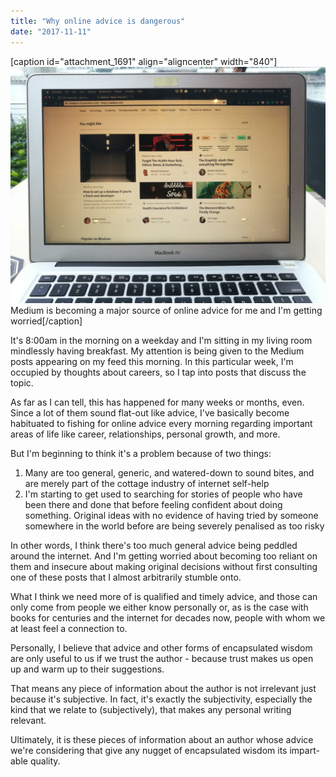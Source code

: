 ```yaml
---
title: "Why online advice is dangerous"
date: "2017-11-11"
---
```


\[caption id="attachment\_1691" align="aligncenter" width="840"\]![laptop with screen showing medium website with a lot of online advice](images/why-online-advice-is-dangerous-1024x768.jpg) Medium is becoming a major source of online advice for me and I'm getting worried\[/caption\]

It's 8:00am in the morning on a weekday and I'm sitting in my living room mindlessly having breakfast. My attention is being given to the Medium posts appearing on my feed this morning. In this particular week, I'm occupied by thoughts about careers, so I tap into posts that discuss the topic.

As far as I can tell, this has happened for many weeks or months, even. Since a lot of them sound flat-out like advice, I've basically become habituated to fishing for online advice every morning regarding important areas of life like career, relationships, personal growth, and more.

But I'm beginning to think it's a problem because of two things:

1. Many are too general, generic, and watered-down to sound bites, and are merely part of the cottage industry of internet self-help
2. I'm starting to get used to searching for stories of people who have been there and done that before feeling confident about doing something. Original ideas with no evidence of having tried by someone somewhere in the world before are being severely penalised as too risky

In other words, I think there's too much general advice being peddled around the internet. And I'm getting worried about becoming too reliant on them and insecure about making original decisions without first consulting one of these posts that I almost arbitrarily stumble onto.

What I think we need more of is qualified and timely advice, and those can only come from people we either know personally or, as is the case with books for centuries and the internet for decades now, people with whom we at least feel a connection to.

Personally, I believe that advice and other forms of encapsulated wisdom are only useful to us if we trust the author - because trust makes us open up and warm up to their suggestions.

That means any piece of information about the author is not irrelevant just because it's subjective. In fact, it's exactly the subjectivity, especially the kind that we relate to (subjectively), that makes any personal writing relevant.

Ultimately, it is these pieces of information about an author whose advice we're considering that give any nugget of encapsulated wisdom its impart-able quality.
